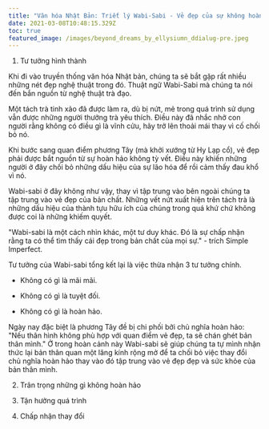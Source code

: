 ```yaml
---
title: "Văn hóa Nhật Bản: Triết lý Wabi-Sabi - Vẻ đẹp của sự không hoàn hảo"
date: 2021-03-08T10:48:15.329Z
toc: true
featured_image: /images/beyond_dreams_by_ellysiumn_ddialug-pre.jpeg
---
```

1. Tư tưởng hình thành

Khi đi vào truyền thống văn hóa Nhật bản, chúng ta sẽ bắt gặp rất nhiều những nét đẹp nghệ thuật trong đó. Thuật ngữ Wabi-Sabi mà chúng ta nói đến bắn nguồn từ nghệ thuật trà đạo.

Một tách trà tinh xảo đã được làm ra, dù bị nứt, mẻ trong quá trình sử dụng vẫn được những người thưởng trà yêu thích. Điều này đã nhắc nhở con người rằng không có điều gì là vĩnh cửu, hãy trở lên thoải mái thay vì cố chối bỏ nó.

Khi bước sang quan điểm phương Tây (mà khởi xướng từ Hy Lạp cổ), vẻ đẹp phải được bắt nguồn từ sự hoàn hảo không tỳ vết. Điều này khiến những người ở đây chối bỏ những dấu hiệu của sự lão hóa để rồi cảm thấy đau khổ vì nó.

Wabi-sabi ở đây không như vậy, thay vì tập trung vào bên ngoài chúng ta tập trung vào vẻ đẹp của bản chất. Những vết nứt xuất hiện trên tách trà là những dấu hiệu của thành tựu hữu ích của chúng trong quá khứ chứ không được coi là những khiếm quyết.

"Wabi-sabi là một cách nhìn khác, một tư duy khác. Đó là sự chấp nhận rằng ta có thể tìm thấy cái đẹp trong bản chất của mọi sự." - trích Simple Imperfect.

Tư tưởng của Wabi-sabi tổng kết lại là việc thừa nhận 3 tư tưởng chính.

- Không có gì là mãi mãi.

- Không có gì là tuyệt đối.

- Không có gì là hoàn hảo.

Ngày nay đặc biệt là phương Tây đề bị chi phối bởi chủ nghĩa hoàn hảo: "Nếu thân hình không phù hợp với quan điểm vẻ đẹp, ta sẽ chán ghét bản thân mình." Ở trong hoàn cảnh này Wabi-sabi sẽ giúp chúng ta tự mình nhận thức lại bản thân quan một lăng kính rộng mở để ta chối bỏ việc thay đổi chủ nghĩa hoàn hảo thay vào đó tập trung vào vẻ đẹp đẹp và sức khỏe của bản thân mình.

2. Trân trọng những gì không hoàn hảo

3. Tận hưởng quá trình

4. Chấp nhận thay đổi

